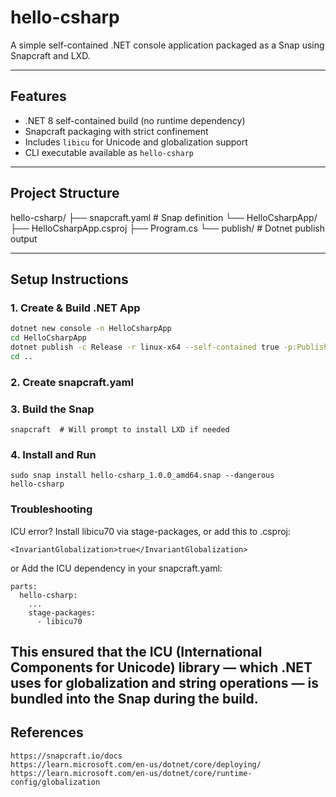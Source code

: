 # hello-csharp

A simple self-contained .NET console application packaged as a Snap using Snapcraft and LXD.

---

## Features

- .NET 8 self-contained build (no runtime dependency)
- Snapcraft packaging with strict confinement
- Includes `libicu` for Unicode and globalization support
- CLI executable available as `hello-csharp`

---

## Project Structure

hello-csharp/
├── snapcraft.yaml # Snap definition
└── HelloCsharpApp/
├── HelloCsharpApp.csproj
├── Program.cs
└── publish/ # Dotnet publish output

---

##  Setup Instructions

### 1. Create & Build .NET App

```bash
dotnet new console -n HelloCsharpApp
cd HelloCsharpApp
dotnet publish -c Release -r linux-x64 --self-contained true -p:PublishSingleFile=true -o publish
cd ..
```
### 2. Create snapcraft.yaml
### 3. Build the Snap
```
snapcraft  # Will prompt to install LXD if needed
```
### 4. Install and Run
```
sudo snap install hello-csharp_1.0.0_amd64.snap --dangerous
hello-csharp
```
### Troubleshooting
ICU error?
Install libicu70 via stage-packages, or add this to .csproj:
```
<InvariantGlobalization>true</InvariantGlobalization>
```
or
Add the ICU dependency in your snapcraft.yaml:
```
parts:
  hello-csharp:
    ...
    stage-packages:
      - libicu70
```
This ensured that the ICU (International Components for Unicode) library — which .NET uses for globalization and string operations — is bundled into the Snap during the build.
---
## References
```
https://snapcraft.io/docs
https://learn.microsoft.com/en-us/dotnet/core/deploying/
https://learn.microsoft.com/en-us/dotnet/core/runtime-config/globalization

